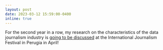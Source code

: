 ```yaml
---
layout: post
date: 2023-03-12 15:59:00-0400
inline: true
---
```


For the second year in a row, my research on the characteristics of the data journalism industry is <a href="https://www.journalismfestival.com/programme/2023/data-journalism-skills-tools-and-trends">going to be discussed</a> at the International Journalism Festival in Perugia in April!
